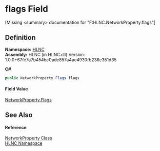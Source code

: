 # flags Field


\[Missing &lt;summary&gt; documentation for "F:HLNC.NetworkProperty.flags"\]



## Definition
**Namespace:** <a href="N_HLNC">HLNC</a>  
**Assembly:** HLNC (in HLNC.dll) Version: 1.0.0+67fc7a7b454bc0ade857a4ae4930fb238e351d35

**C#**
``` C#
public NetworkProperty.Flags flags
```



#### Field Value
<a href="T_HLNC_NetworkProperty_Flags">NetworkProperty.Flags</a>

## See Also


#### Reference
<a href="T_HLNC_NetworkProperty">NetworkProperty Class</a>  
<a href="N_HLNC">HLNC Namespace</a>  
